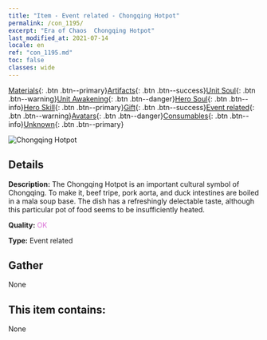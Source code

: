 ```yaml
---
title: "Item - Event related - Chongqing Hotpot"
permalink: /con_1195/
excerpt: "Era of Chaos  Chongqing Hotpot"
last_modified_at: 2021-07-14
locale: en
ref: "con_1195.md"
toc: false
classes: wide
---
```

 [Materials](/Items/){: .btn .btn--primary}[Artifacts](/Items/Artifacts/){: .btn .btn--success}[Unit Soul](/Items/UnitSoul/){: .btn .btn--warning}[Unit Awakening](/Items/UnitAwakening/){: .btn .btn--danger}[Hero Soul](/Items/HeroSoul/){: .btn .btn--info}[Hero Skill](/Items/HeroSkill/){: .btn .btn--primary}[Gift](/Items/Gift/){: .btn .btn--success}[Event related](/Items/Events/){: .btn .btn--warning}[Avatars](/Items/Avatars/){: .btn .btn--danger}[Consumables](/Items/Consumables/){: .btn .btn--info}[Unknown](/Items/Unknown/){: .btn .btn--primary}

 ![Chongqing Hotpot](/images/t/i_81521111.png)

## Details
 **Description:** The Chongqing Hotpot is an important cultural symbol of Chongqing. To make it, beef tripe, pork aorta, and duck intestines are boiled in a mala soup base. The dish has a refreshingly delectable taste, although this particular pot of food seems to be insufficiently heated.

 **Quality:** <span style="color: #DA70D6">OK</span>

 **Type:** Event related

## Gather

  None

## This item contains:

  None

